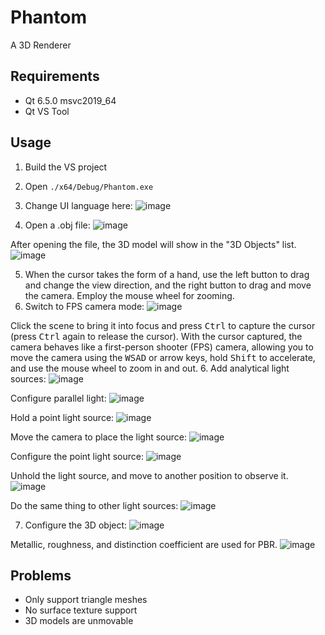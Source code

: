# Phantom
A 3D Renderer

## Requirements
- Qt 6.5.0 msvc2019_64
- Qt VS Tool

## Usage
1. Build the VS project
2. Open `./x64/Debug/Phantom.exe`
3. Change UI language here:
![image](https://user-images.githubusercontent.com/77724175/236731688-daa780e9-8baf-4b66-b65e-1394c3ad4358.png)

4. Open a .obj file:
![image](https://user-images.githubusercontent.com/77724175/236731767-fcd110b2-8e0e-487c-9316-1b1b0627636e.png)

After opening the file, the 3D model will show in the "3D Objects" list.
![image](https://user-images.githubusercontent.com/77724175/236731822-35247fac-82b3-4bbb-bd70-ace9336e428b.png)

5. When the cursor takes the form of a hand, use the left button to drag and change the view direction, and the right button to drag and move the camera. Employ the mouse wheel for zooming.
6. Switch to FPS camera mode:
![image](https://user-images.githubusercontent.com/77724175/236733187-f32b2c64-f9d2-48ef-b7ac-a907b3ab5286.png)

Click the scene to bring it into focus and press <kbd>Ctrl</kbd> to capture the cursor (press <kbd>Ctrl</kbd> again to release the cursor). With the cursor captured, the camera behaves like a first-person shooter (FPS) camera, allowing you to move the camera using the <kbd>W</kbd><kbd>S</kbd><kbd>A</kbd><kbd>D</kbd> or arrow keys, hold <kbd>Shift</kbd> to accelerate, and use the mouse wheel to zoom in and out.
6. Add analytical light sources:
![image](https://user-images.githubusercontent.com/77724175/236735947-7f453004-ca14-4751-bff4-778ae6ff3cff.png)

Configure parallel light:
![image](https://user-images.githubusercontent.com/77724175/236736041-6d83e7bf-5d3f-492a-9f06-8c8fbd2eca67.png)

Hold a point light source:
![image](https://user-images.githubusercontent.com/77724175/236736175-bc070030-cb05-43cb-a9f1-c02253242ed6.png)

Move the camera to place the light source:
![image](https://user-images.githubusercontent.com/77724175/236736271-e55bf3f1-7a10-4fea-a60e-a41bc213fc09.png)

Configure the point light source:
![image](https://user-images.githubusercontent.com/77724175/236736326-6c2f4afb-57c4-45c1-b9d6-a358182a4576.png)

Unhold the light source, and move to another position to observe it.
![image](https://user-images.githubusercontent.com/77724175/236736418-3c55a79a-8e09-4671-b085-a8c3566ffb80.png)

Do the same thing to other light sources:
![image](https://user-images.githubusercontent.com/77724175/236736671-7e6e88eb-dc3f-4407-800e-f98d721a8b27.png)

7. Configure the 3D object:
![image](https://user-images.githubusercontent.com/77724175/236736731-e984621b-c289-47c1-8f32-74820a5bdede.png)

Metallic, roughness, and distinction coefficient are used for PBR.
![image](https://user-images.githubusercontent.com/77724175/236736858-f86ce9c5-a509-4677-83e5-0dc05b4999a6.png)

## Problems
- Only support triangle meshes
- No surface texture support
- 3D models are unmovable

